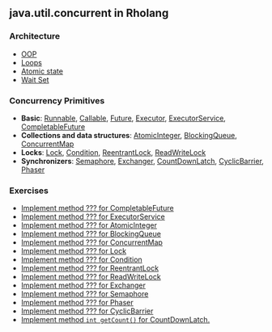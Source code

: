## java.util.concurrent in Rholang

### Architecture
  - [OOP](oop.md)   
  - [Loops](loops.md)   
  - [Atomic state](atomic-state.md)     
  - [Wait Set](wait-set.md)   
###  Concurrency Primitives
  - **Basic**: [Runnable](Runnable+Callable+Executor+Future.md#runnable), [Callable](Runnable+Callable+Executor+Future.md#callable), [Future](Runnable+Callable+Executor+Future.md#future), [Executor](Runnable+Callable+Executor+Future.md#executor), [ExecutorService](ExecutorService.md), [CompletableFuture](CompletableFuture.md)   
  - **Collections and data structures**: [AtomicInteger](AtomicInteger.md), [BlockingQueue](BlockingQueue.md), [ConcurrentMap](ConcurrentMap.md)   
  - **Locks**: [Lock](Lock.md), [Condition](Condition.md), [ReentrantLock](ReentrantLock), [ReadWriteLock](ReadWriteLock)   
  - **Synchronizers**: [Semaphore](Semaphore.md), [Exchanger](Exchanger.md), [CountDownLatch](CountDownLatch.md), [CyclicBarrier](CyclicBarrier.md), [Phaser](Phaser.md) 
###  Exercises   
  - [Implement method ??? for CompletableFuture](CompletableFuture.md#exercise)   
  - [Implement method ??? for ExecutorService](ExecutorService.md#exercise)     
  - [Implement method ??? for AtomicInteger](AtomicInteger.md#exercise)   
  - [Implement method ??? for BlockingQueue](BlockingQueue.md#exercise)   
  - [Implement method ??? for ConcurrentMap](ConcurrentMap.md#exercise)   
  - [Implement method ??? for Lock](Lock.md#exercise)   
  - [Implement method ??? for Condition](Condition.md#exercise)   
  - [Implement method ??? for ReentrantLock](ReentrantLock.md#exercise)   
  - [Implement method ??? for ReadWriteLock](ReadWriteLock.md#exercise)     
  - [Implement method ??? for Exchanger](Exchanger.md#exercise)   
  - [Implement method ??? for Semaphore](Semaphore.md#exercise)   
  - [Implement method ??? for Phaser](Phaser.md#exercise)   
  - [Implement method ??? for CyclicBarrier](CyclicBarrier.md#exercise)   
  - [Implement method ```int getCount()``` for CountDownLatch.](CountDownLatch.md#exercise)       


